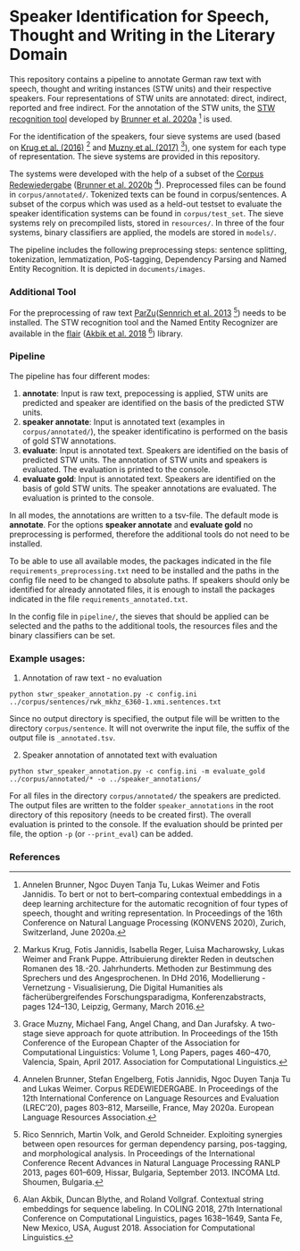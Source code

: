 # Speaker Identification for Speech, Thought and Writing in the Literary Domain

This repository contains a pipeline to annotate German raw text with speech, thought and writing instances (STW units) and their respective speakers. Four representations of STW units are annotated: direct, indirect, reported and free indirect. For the annotation of the STW units, the [STW recognition tool](https://github.com/redewiedergabe/tagger) developed by [Brunner et al. 2020a](http://ceur-ws.org/Vol-2624/paper5.pdf) [^1] is used.

For the identification of the speakers, four sieve systems are used (based on [Krug et al. (2016)](https://dhd2016.de/abstracts/vortr%C3%A4ge-040.html) [^2] and [Muzny et al. (2017)](https://aclanthology.org/E17-1044.pdf) [^3]), one system for each type of representation. The sieve systems are provided in this repository. 

The systems were developed with the help of a subset of the [Corpus Redewiedergabe](https://github.com/redewiedergabe/corpus) ([Brunner et al. 2020b](https://aclanthology.org/2020.lrec-1.100.pdf) [^4]). Preprocessed files can be found in `corpus/annotated/`. Tokenized texts can be found in corpus/sentences.
A subset of the corpus which was used as a held-out testset to evaluate the speaker identification systems can be found in `corpus/test_set`. 
The sieve systems rely on precompiled lists, stored in `resources/`. In three of the four systems, binary classifiers are applied, the models are stored in `models/`.  

The pipeline includes the following preprocessing steps: sentence splitting, tokenization,  lemmatization, PoS-tagging, Dependency Parsing and Named Entity Recognition. It is depicted in `documents/images`. 


### Additional Tool
For the preprocessing of raw text [ParZu](https://github.com/rsennrich/ParZu)([Sennrich et al. 2013](https://aclanthology.org/R13-1079.pdf) [^5]) needs to be installed. The STW recognition tool and the Named Entity Recognizer are available in the [flair](https://github.com/flairNLP/flair) ([Akbik et al. 2018](http://aclanthology.lst.uni-saarland.de/C18-1139.pdf) [^6]) library. 


### Pipeline
The pipeline has four different modes:
1. __annotate__: Input is raw text, prepocessing is applied, STW units are predicted and speaker are identified on the basis of the predicted STW units.  
2. __speaker annotate__: Input is annotated text (examples in `corpus/annotated/`), the speaker identificatino is performed on the basis of gold STW annotations. 
3. __evaluate__: Input is annotated text. Speakers are identified on the basis of predicted STW units. The annotation of STW units and speakers is evaluated. The evaluation is printed to the console. 
4. __evaluate gold__: Input is annotated text. Speakers are identified on the basis of gold STW units. The speaker annotations are evaluated. The evaluation is printed to the console.

In all modes, the annotations are written to a tsv-file. The default mode is __annotate__. 
For the options __speaker annotate__ and __evaluate gold__ no preprocessing is performed, therefore the additional tools do not need to be installed. 

To be able to use all available modes, the packages indicated in the file `requirements_preprocessing.txt` need to be installed and the paths in the config file need to be changed to absolute paths. If speakers should only be identified for already annotated files, it is enough to install the packages indicated in the file `requirements_annotated.txt`. 

In the config file in `pipeline/`, the sieves that should be applied can be selected and the paths to the additional tools, the resources files and the binary classifiers can be set. 

### Example usages:

1. Annotation of raw text - no evaluation
```
python stwr_speaker_annotation.py -c config.ini ../corpus/sentences/rwk_mkhz_6360-1.xmi.sentences.txt
```
Since no output directory is specified, the output file will be written to the directory `corpus/sentence`. It will not overwrite the input file, the suffix of the output file is `_annotated.tsv`.

2. Speaker annotation of annotated text with evaluation
```
python stwr_speaker_annotation.py -c config.ini -m evaluate_gold ../corpus/annotated/* -o ../speaker_annotations/
```
For all files in the directory `corpus/annotated/` the speakers are predicted. The output files are written to the folder `speaker_annotations` in the root directory of this repository (needs to be created first). The overall evaluation is printed to the console. If the evaluation should be printed per file, the option `-p` (or `--print_eval`) can be added. 

### References 

[^1]: Annelen Brunner, Ngoc Duyen Tanja Tu, Lukas Weimer and Fotis Jannidis. To bert or not to bert–comparing contextual embeddings in a deep learning architecture for the automatic recognition of four types of speech, thought and writing representation. In Proceedings of the 16th Conference on Natural Language Processing (KONVENS 2020), Zurich, Switzerland, June 2020a.
 
[^2]: Markus Krug, Fotis Jannidis, Isabella Reger, Luisa Macharowsky, Lukas Weimer and Frank Puppe. Attribuierung direkter Reden in deutschen Romanen des 18.-20. Jahrhunderts. Methoden zur Bestimmung des Sprechers und des Angesprochenen. In DHd 2016, Modellierung - Vernetzung - Visualisierung, Die Digital Humanities als fächerübergreifendes Forschungsparadigma, Konferenzabstracts, pages 124–130, Leipzig, Germany, March 2016.
 
[^3]: Grace Muzny, Michael Fang, Angel Chang, and Dan Jurafsky. A two-stage sieve approach for quote attribution. In Proceedings of the 15th Conference of the European Chapter of the Association for Computational Linguistics: Volume 1, Long Papers, pages 460–470, Valencia, Spain, April 2017. Association for Computational Linguistics.

[^4]: Annelen Brunner, Stefan Engelberg, Fotis Jannidis, Ngoc Duyen Tanja Tu and Lukas Weimer. Corpus REDEWIEDERGABE. In Proceedings of the 12th International Conference on Language Resources and Evaluation (LREC’20), pages 803–812, Marseille, France, May 2020a. European Language Resources Association. 

[^5]: Rico Sennrich, Martin Volk, and Gerold Schneider. Exploiting synergies between open resources for german dependency parsing, pos-tagging, and morphological analysis. In Proceedings of the International Conference Recent Advances in Natural Language Processing RANLP 2013, pages 601–609, Hissar, Bulgaria, September 2013. INCOMA Ltd. Shoumen, Bulgaria. 

[^6]: Alan Akbik, Duncan Blythe, and Roland Vollgraf. Contextual string embeddings for sequence labeling. In COLING 2018, 27th International Conference on Computational Linguistics, pages 1638–1649, Santa Fe, New Mexico, USA, August 2018. Association for Computational Linguistics.
